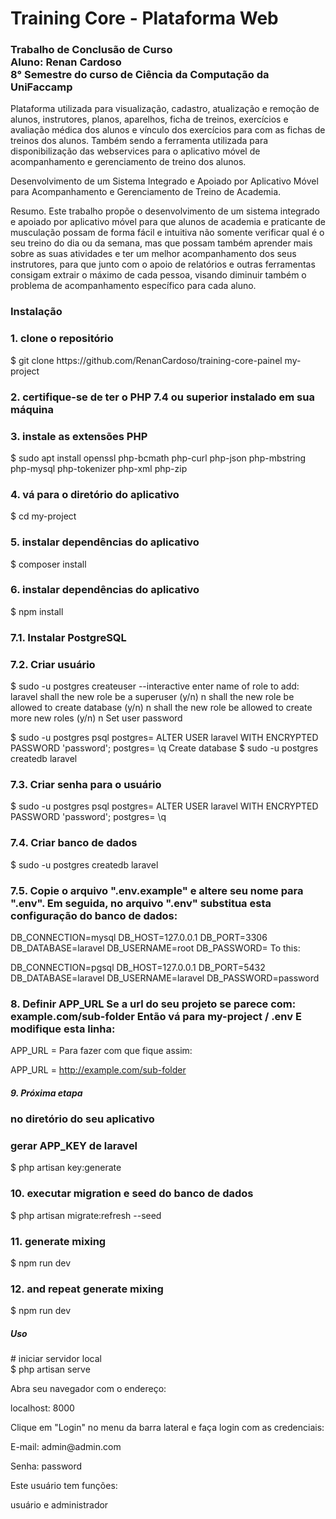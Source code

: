 # Training Core - Plataforma Web
<h3>Trabalho de Conclusão de Curso<br>
Aluno: Renan Cardoso<br>
8° Semestre do curso de Ciência da Computação da UniFaccamp 
</h3> 

Plataforma utilizada para visualização, cadastro, atualização e remoção de alunos, instrutores, planos, aparelhos,
ficha de treinos, exercícios e avaliação médica dos alunos e vínculo dos exercícios para com as fichas de treinos dos alunos.
Também sendo a ferramenta utilizada para disponibilização das webservices para o aplicativo móvel  de acompanhamento
e gerenciamento de treino dos alunos.

Desenvolvimento de um Sistema Integrado e Apoiado por
Aplicativo Móvel para Acompanhamento e Gerenciamento de
Treino de Academia.

Resumo. Este trabalho propõe o desenvolvimento de um sistema integrado e apoiado por aplicativo móvel para que alunos de academia e praticante de musculação possam de forma fácil e intuitiva não somente verificar qual é o seu treino do dia ou da semana, mas que possam também aprender mais sobre as suas atividades e ter um melhor acompanhamento dos seus instrutores, para que junto com o apoio de relatórios e outras ferramentas consigam extrair o máximo de cada pessoa, visando diminuir também o problema de acompanhamento específico para cada aluno.

<h3>Instalação</h3> 

<h3> 1. clone o repositório </h3>
$ git clone https://github.com/RenanCardoso/training-core-painel my-project

<h3> 2. certifique-se de ter o PHP 7.4 ou superior instalado em sua máquina </h3>

<h3> 3. instale as extensões PHP </h3>
$ sudo apt install openssl php-bcmath php-curl php-json php-mbstring php-mysql php-tokenizer php-xml php-zip

<h3> 4. vá para o diretório do aplicativo </h3>
$ cd my-project

<h3> 5. instalar dependências do aplicativo </h3>
$ composer install

<h3> 6. instalar dependências do aplicativo </h3>
$ npm install

<h3> 7.1. Instalar PostgreSQL </h3>

<h3> 7.2. Criar usuário </h3>

$ sudo -u postgres createuser --interactive
enter name of role to add: laravel
shall the new role be a superuser (y/n) n
shall the new role be allowed to create database (y/n) n
shall the new role be allowed to create more new roles (y/n) n
Set user password

$ sudo -u postgres psql
postgres= ALTER USER laravel WITH ENCRYPTED PASSWORD 'password';
postgres= \q
Create database
$ sudo -u postgres createdb laravel

<h3> 7.3. Criar senha para o usuário </h3>
$ sudo -u postgres psql
postgres= ALTER USER laravel WITH ENCRYPTED PASSWORD 'password';
postgres= \q

<h3> 7.4. Criar banco de dados </h3>
$ sudo -u postgres createdb laravel

<h3> 7.5. Copie o arquivo ".env.example" e altere seu nome para ".env". Em seguida, no arquivo ".env" substitua esta configuração do banco de dados: </h3>
DB_CONNECTION=mysql
DB_HOST=127.0.0.1
DB_PORT=3306
DB_DATABASE=laravel
DB_USERNAME=root
DB_PASSWORD=
To this:

DB_CONNECTION=pgsql
DB_HOST=127.0.0.1
DB_PORT=5432
DB_DATABASE=laravel
DB_USERNAME=laravel
DB_PASSWORD=password

<h3> 8. Definir APP_URL
Se a url do seu projeto se parece com: example.com/sub-folder Então vá para my-project / .env E modifique esta linha: 
 </h3>
APP_URL =
Para fazer com que fique assim:

APP_URL = http://example.com/sub-folder

<h5> 9. Próxima etapa</h5> 

<h3> no diretório do seu aplicativo </h3>
<h3> gerar APP_KEY de laravel </h3>
$ php artisan key:generate

<h3> 10. executar migration e seed do banco de dados  </h3>
$ php artisan migrate:refresh --seed

<h3> 11. generate mixing </h3>
$ npm run dev

<h3> 12. and repeat generate mixing </h3>
$ npm run dev

<h5>Uso</h5> 
# iniciar servidor local <br>
$ php artisan serve

<p> Abra seu navegador com o endereço:  </p>
<p> localhost: 8000 </p>

<p> Clique em "Login" no menu da barra lateral e faça login com as credenciais: </p>
<p> E-mail: admin@admin.com </p>
<p> Senha: password </p>

<p> Este usuário tem funções: </p>
<p> usuário e administrador </p>
